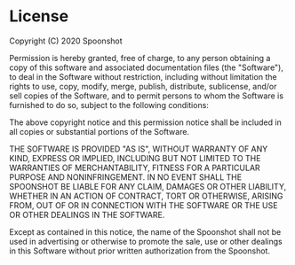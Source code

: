 # License

Copyright (C) 2020 Spoonshot

Permission is hereby granted, free of charge, to any person obtaining a
copy of this software and associated documentation files
(the "Software"), to deal in the Software without restriction,
including without limitation the rights to use,
copy, modify, merge, publish, distribute, sublicense, and/or
sell copies of the Software, and to permit persons to whom the
Software is furnished to do so, subject to the following conditions:

The above copyright notice and this permission notice shall be
included in all copies or substantial portions of the Software.

THE SOFTWARE IS PROVIDED "AS IS", WITHOUT WARRANTY OF ANY KIND,
EXPRESS OR IMPLIED, INCLUDING BUT NOT LIMITED TO THE WARRANTIES OF
MERCHANTABILITY, FITNESS FOR A PARTICULAR PURPOSE AND NONINFRINGEMENT.
IN NO EVENT SHALL THE SPOONSHOT BE LIABLE FOR ANY CLAIM, DAMAGES
OR OTHER LIABILITY, WHETHER IN AN ACTION OF CONTRACT, TORT OR
OTHERWISE, ARISING FROM, OUT OF OR IN CONNECTION WITH THE SOFTWARE
OR THE USE OR OTHER DEALINGS IN THE SOFTWARE.

Except as contained in this notice, the name of the Spoonshot
shall not be used in advertising or otherwise to promote the sale,
use or other dealings in this Software without prior written
authorization from the Spoonshot.